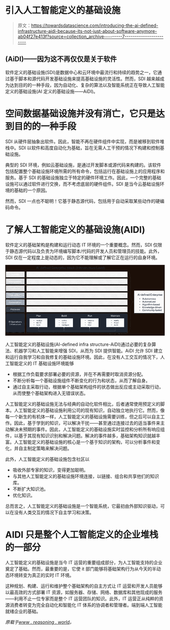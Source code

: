 # 引入人工智能定义的基础设施

> 原文：<https://towardsdatascience.com/introducing-the-ai-defined-infrastructure-aidi-because-its-not-just-about-software-anymore-ab04f27e413f?source=collection_archive---------7----------------------->

## (AiDI)——因为这不再仅仅是关于软件

软件定义的基础设施(SDI)是数据中心和云环境中最流行和持续的趋势之一，它通过基于脚本和源代码开发基础设施来提高基础设施的灵活性。然而，SDI 越来越成为达到目的的一种手段，因为自动化、复杂的算法以及智能系统正在导致人工智能定义的基础设施(AI 定义的基础设施——AiDI)。

# 空间数据基础设施并没有消亡，它只是达到目的的一种手段

SDI 从硬件层抽象出软件。因此，智能不再在硬件组件中实现，而是被移到软件堆栈中。SDI 以软件和高度自动化为基础，旨在无需人工干预的情况下构建和控制基础设施。

典型的 SDI 环境，例如云基础设施，是通过开发脚本或源代码来构建的。该软件包括配置整个基础设施环境所需的所有命令，包括运行在基础设施上的应用程序和服务。基于 SDI 的基础设施独立于特定的硬件环境工作。因此，一个完整的基础设施可以通过软件进行交换，而不考虑底层的硬件组件。SDI 是当今云基础设施环境的基础的一个原因。

然而，SDI 一点也不聪明！它基于静态源代码，包括用于自动采取某些动作的硬编码命令。

# 了解人工智能定义的基础设施(AIDI)

软件定义的基础架构是构建和运行动态 IT 环境的一个重要概念。然而，SDI 仅限于静态源代码以及负责为环境编写脚本/代码的开发人员和管理员的技能。此外，SDI 仅在一定程度上是动态的，因为它不能理解或了解它正在运行的自身环境。

![](img/b1b885bee2f6b8936d2541c14dc2e7ee.png)

人工智能定义的基础设施(AI-defined infra structure-AiDI)通过必要的复杂算法、机器学习和人工智能来增强 SDI，从而为 SDI 提供智能。AiDI 允许 SDI 建立和运行自我学习和自我修复的基础设施环境。因此，在没有人工交互的情况下，人工智能定义的 IT 基础设施环境能够

*   根据工作负载要求部署必要的资源，并在不再需要时取消资源分配。
*   不断分析每一个基础设施组件不断变化的行为和状态，从而了解自身。
*   通过自主采取行动，根据单个基础架构组件的状态做出反应或主动采取行动，从而使整个基础架构进入无错误状态。

人工智能定义的基础设施无法与经典的自动化软件相比，后者通常使用预定义的脚本。人工智能定义的基础设施利用公司的现有知识，自动独立地执行它。然而，像每一个新生的有机体一样，人工智能定义的基础设施需要训练，但之后可以自主工作。因此，基于学到的知识，可以解决干扰——甚至通过连接过去的适当事件来主动解决未预期的事件。因此，人工智能定义的基础设施实时监控和分析所有响应组件，以基于其现有知识识别和解决问题。解决的事件越多，基础架构知识就越丰富。人工智能定义的基础设施的核心是一个基于知识的架构，可以分析事件和变化，并自主制定策略来解决问题。

此外，人工智能定义的基础设施包含社区以

*   吸收外部专家的知识，变得更加聪明。
*   与其他人工智能定义的基础设施环境连接，以链接、组合和共享他们的知识库。
*   不断扩大知识池。
*   优化知识。

总而言之，人工智能定义的基础设施是一个智能系统，它最初由外部知识驱动，可以在没有人类交互的情况下自主学习和决策。

# AIDI 只是整个人工智能定义的企业堆栈的一部分

人工智能定义的基础设施是当今 IT 运营的重要组成部分，为人工智能支持的企业奠定了基础。然而，最重要的是，它使 it 部门能够将基础架构行为从今天的半动态环境转变为真正的实时 IT 环境。

这种规划、构建、运行和维护整个基础架构的自主方式让 IT 运营和开发人员能够以最高效的方式部署 IT 资源，如服务器、存储、网络、数据库和其他现成的服务——利用不止一位专家而是整个 IT 运营团队的知识。此外，IT 运营正从纯粹的资源消费者转变为完全自动化和智能化 IT 体系的协调者和管理者。端到端人工智能就绪企业的基础。

*原载于*[*www . reasoning . world*](http://www.reasoning.world/introducing-the-ai-defined-infrastructure-aidi-because-its-not-just-about-software-anymore/)*。*